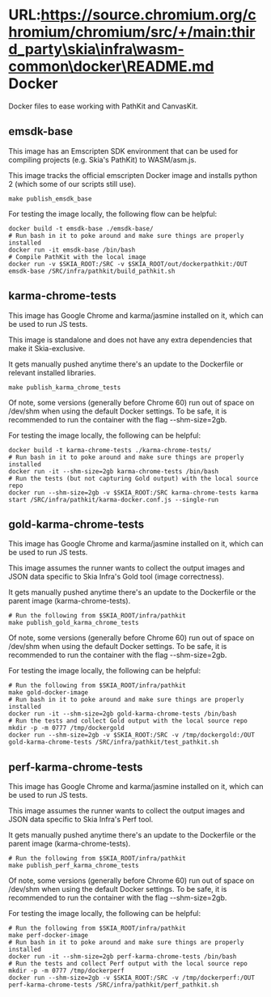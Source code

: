 URL:https://source.chromium.org/chromium/chromium/src/+/main:third_party\skia\infra\wasm-common\docker\README.md
Docker
======

Docker files to ease working with PathKit and CanvasKit.

emsdk-base
----------

This image has an Emscripten SDK environment that can be used for
compiling projects (e.g. Skia's PathKit) to WASM/asm.js.

This image tracks the official emscripten Docker image and installs
python 2 (which some of our scripts still use).

    make publish_emsdk_base

For testing the image locally, the following flow can be helpful:

    docker build -t emsdk-base ./emsdk-base/
    # Run bash in it to poke around and make sure things are properly installed
    docker run -it emsdk-base /bin/bash
    # Compile PathKit with the local image
    docker run -v $SKIA_ROOT:/SRC -v $SKIA_ROOT/out/dockerpathkit:/OUT emsdk-base /SRC/infra/pathkit/build_pathkit.sh

karma-chrome-tests
------------------

This image has Google Chrome and karma/jasmine installed on it, which can
be used to run JS tests.

This image is standalone and does not have any extra dependencies that make
it Skia-exclusive.

It gets manually pushed anytime there's an update to the Dockerfile or relevant
installed libraries.

    make publish_karma_chrome_tests

Of note, some versions (generally before Chrome 60) run out of space on /dev/shm when
using the default Docker settings.  To be safe, it is recommended to run the container
with the flag --shm-size=2gb.

For testing the image locally, the following can be helpful:

    docker build -t karma-chrome-tests ./karma-chrome-tests/
    # Run bash in it to poke around and make sure things are properly installed
    docker run -it --shm-size=2gb karma-chrome-tests /bin/bash
    # Run the tests (but not capturing Gold output) with the local source repo
    docker run --shm-size=2gb -v $SKIA_ROOT:/SRC karma-chrome-tests karma start /SRC/infra/pathkit/karma-docker.conf.js --single-run

gold-karma-chrome-tests
------------------

This image has Google Chrome and karma/jasmine installed on it, which can
be used to run JS tests.

This image assumes the runner wants to collect the output images and JSON data
specific to Skia Infra's Gold tool (image correctness).

It gets manually pushed anytime there's an update to the Dockerfile or the parent
image (karma-chrome-tests).

    # Run the following from $SKIA_ROOT/infra/pathkit
    make publish_gold_karma_chrome_tests

Of note, some versions (generally before Chrome 60) run out of space on /dev/shm when
using the default Docker settings.  To be safe, it is recommended to run the container
with the flag --shm-size=2gb.

For testing the image locally, the following can be helpful:

    # Run the following from $SKIA_ROOT/infra/pathkit
    make gold-docker-image
    # Run bash in it to poke around and make sure things are properly installed
    docker run -it --shm-size=2gb gold-karma-chrome-tests /bin/bash
    # Run the tests and collect Gold output with the local source repo
    mkdir -p -m 0777 /tmp/dockergold
    docker run --shm-size=2gb -v $SKIA_ROOT:/SRC -v /tmp/dockergold:/OUT gold-karma-chrome-tests /SRC/infra/pathkit/test_pathkit.sh

perf-karma-chrome-tests
------------------

This image has Google Chrome and karma/jasmine installed on it, which can
be used to run JS tests.

This image assumes the runner wants to collect the output images and JSON data
specific to Skia Infra's Perf tool.

It gets manually pushed anytime there's an update to the Dockerfile or the parent
image (karma-chrome-tests).

    # Run the following from $SKIA_ROOT/infra/pathkit
    make publish_perf_karma_chrome_tests

Of note, some versions (generally before Chrome 60) run out of space on /dev/shm when
using the default Docker settings.  To be safe, it is recommended to run the container
with the flag --shm-size=2gb.

For testing the image locally, the following can be helpful:

    # Run the following from $SKIA_ROOT/infra/pathkit
    make perf-docker-image
    # Run bash in it to poke around and make sure things are properly installed
    docker run -it --shm-size=2gb perf-karma-chrome-tests /bin/bash
    # Run the tests and collect Perf output with the local source repo
    mkdir -p -m 0777 /tmp/dockerperf
    docker run --shm-size=2gb -v $SKIA_ROOT:/SRC -v /tmp/dockerperf:/OUT perf-karma-chrome-tests /SRC/infra/pathkit/perf_pathkit.sh
